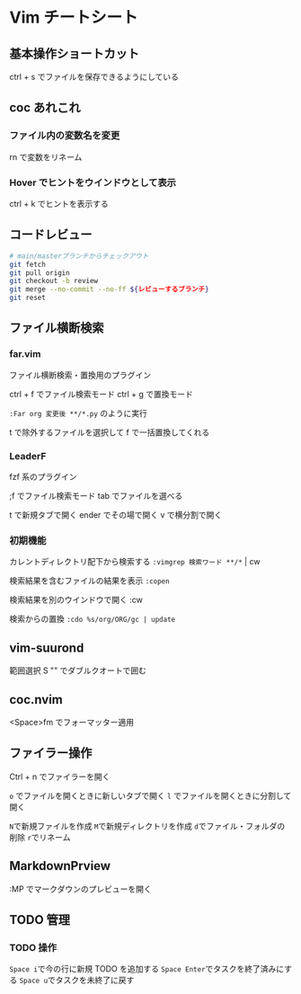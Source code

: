 # Vim チートシート

## 基本操作ショートカット

ctrl + s でファイルを保存できるようにしている

## coc あれこれ

### ファイル内の変数名を変更

<Space>rn で変数をリネーム

### Hover でヒントをウインドウとして表示

ctrl + k でヒントを表示する

## コードレビュー

```bash
# main/masterブランチからチェックアウト
git fetch
git pull origin
git checkout -b review
git merge --no-commit --no-ff ${レビューするブランチ}
git reset
```

## ファイル横断検索

### far.vim

ファイル横断検索・置換用のプラグイン

ctrl + f でファイル検索モード
ctrl + g で置換モード

`:Far org 変更後 **/*.py` のように実行

t で除外するファイルを選択して f で一括置換してくれる

### LeaderF

fzf 系のプラグイン

;f でファイル検索モード
tab でファイルを選べる

t で新規タブで開く
ender でその場で開く
v で横分割で開く

### 初期機能

カレントディレクトリ配下から検索する
`:vimgrep 検索ワード **/*` | cw

検索結果を含むファイルの結果を表示
`:copen`

検索結果を別のウインドウで開く
:cw

検索からの置換
`:cdo %s/org/ORG/gc | update`

## vim-suurond

範囲選択 S "" でダブルクオートで囲む

## coc.nvim

\<Space\>fm でフォーマッター適用

## ファイラー操作

Ctrl + n でファイラーを開く

`o` でファイルを開くときに新しいタブで開く
`l` でファイルを開くときに分割して開く

`N`で新規ファイルを作成
`M`で新規ディレクトリを作成
`d`でファイル・フォルダの削除
`r`でリネーム

## MarkdownPrview

:MP でマークダウンのプレビューを開く

## TODO 管理

### TODO 操作

`Space i`で今の行に新規 TODO を追加する
`Space Enter`でタスクを終了済みにする
`Space u`でタスクを未終了に戻す
